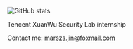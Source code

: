 ![GitHub stats](https://github-readme-stats.vercel.app/api?username=Marszs&show_icons=true&theme=dark)

Tencent XuanWu Security Lab internship

Contact me: marszs.jin@foxmail.com
